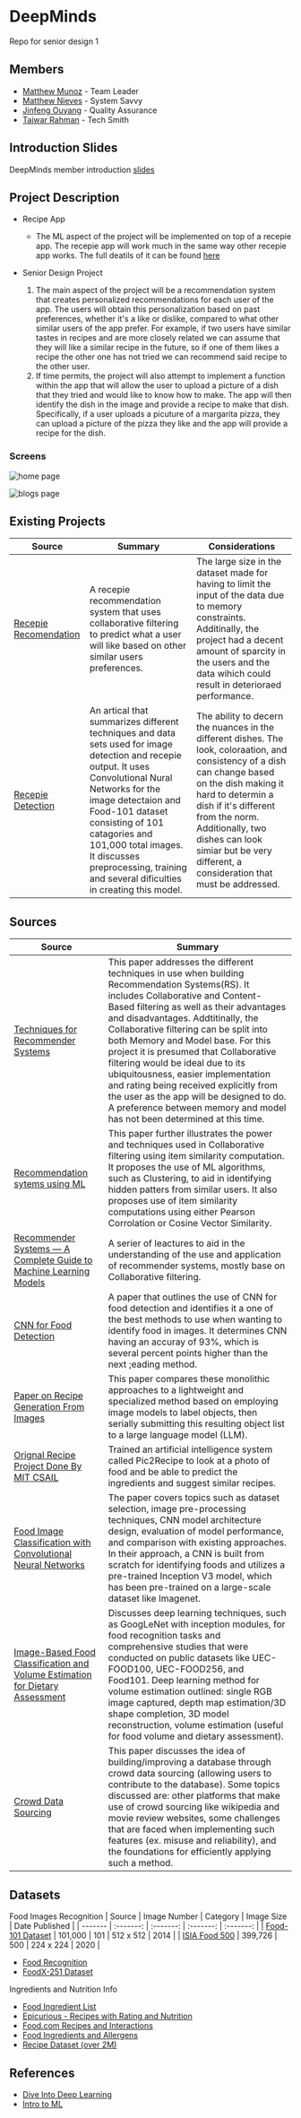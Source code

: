 # DeepMinds

Repo for senior design 1

## Members

- [Matthew Munoz](https://www.github.com/MattMunoz) - Team Leader
- [Matthew Nieves](https://www.github.com/Nieves350) - System Savvy
- [Jinfeng Ouyang](https://www.github.com/ellis51) - Quality Assurance
- [Tajwar Rahman](https://www.github.com/thetajwar2003) - Tech Smith

## Introduction Slides

DeepMinds member introduction [slides](https://docs.google.com/presentation/d/1a_4PFULTmjSpIxwWGtVhbDTeNvAeE5SiUZxqbOzDJ4o/)

## Project Description

- Recipe App

  - The ML aspect of the project will be implemented on top of a recepie app. The recepie app will work much in the same way other recepie app works. The full deatils of it can be found [here](https://github.com/thetajwar2003/khuda-lagche)

- Senior Design Project
  1. The main aspect of the project will be a recommendation system that creates personalized recommendations for each user of the app. The users will obtain this personalization based on past preferences, whether it's a like or dislike, compared to what other similar users of the app prefer. For example, if two users have similar tastes in recipes and are more closely related we can assume that they will like a similar recipe in the future, so if one of them likes a recipe the other one has not tried we can recommend said recipe to the other user.
  2. If time permits, the project will also attempt to implement a function within the app that will allow the user to upload a picture of a dish that they tried and would like to know how to make. The app will then identify the dish in the image and provide a recipe to make that dish. Specifically, if a user uploads a picuture of a margarita pizza, they can upload a picture of the pizza they like and the app will provide a recipe for the dish.

### Screens

![home page](images/homepage.png)

![blogs page](images/blogs.png)

## Existing Projects

| Source                                                                                                                                                                                                                                                | Summary                                                                                                                                                                                                                                                                                                                                   | Considerations                                                                                                                                                                                                                                                                                                      |
| ----------------------------------------------------------------------------------------------------------------------------------------------------------------------------------------------------------------------------------------------------- | ----------------------------------------------------------------------------------------------------------------------------------------------------------------------------------------------------------------------------------------------------------------------------------------------------------------------------------------- | ------------------------------------------------------------------------------------------------------------------------------------------------------------------------------------------------------------------------------------------------------------------------------------------------------------------- |
| [Recepie Recomendation](https://medium.com/web-mining-is688-spring-2021/a-recommendation-engine-for-the-recipes-by-using-collaborative-filtering-in-python-72171b52e7a2)                                                                              | A recepie recommendation system that uses collaborative filtering to predict what a user will like based on other similar users preferences.                                                                                                                                                                                              | The large size in the dataset made for having to limit the input of the data due to memory constraints. Additinally, the project had a decent amount of sparcity in the users and the data wihich could result in deterioraed performance.                                                                          |
| [Recepie Detection](https://medium.com/@imdhawaltank/recipe-detection-of-food-image-using-deep-learning-65eb382aeb38#:~:text=Recipe%20detection%20of%20food%20images%20using%20deep%20learning%20is%20an,in%20various%20image%20recognition%20tasks.) | An artical that summarizes different techniques and data sets used for image detection and recepie output. It uses Convolutional Nural Networks for the image detectaion and Food-101 dataset consisting of 101 catagories and 101,000 total images. It discusses preprocessing, training and several dificulties in creating this model. | The ability to decern the nuances in the different dishes. The look, coloraation, and consistency of a dish can change based on the dish making it hard to determin a dish if it's different from the norm. Additionally, two dishes can look simiar but be very different, a consideration that must be addressed. |

## Sources

| Source                                                                                                                                                                                                                                                                                                                   | Summary                                                                                                                                                                                                                                                                                                                                                                                                                                                                                                                                                                                    |
| ------------------------------------------------------------------------------------------------------------------------------------------------------------------------------------------------------------------------------------------------------------------------------------------------------------------------ | ------------------------------------------------------------------------------------------------------------------------------------------------------------------------------------------------------------------------------------------------------------------------------------------------------------------------------------------------------------------------------------------------------------------------------------------------------------------------------------------------------------------------------------------------------------------------------------------ |
| [Techniques for Recommender Systems](https://iopscience.iop.org/article/10.1088/1757-899X/1085/1/012011)                                                                                                                                                                                                                 | This paper addresses the different techniques in use when building Recommendation Systems(RS). It includes Collaborative and Content-Based filtering as well as their advantages and disadvantages. Addtitinally, the Collaborative filtering can be split into both Memory and Model base. For this project it is presumed that Collaborative filtering would be ideal due to its ubiquitousness, easier implementation and rating being received explicitly from the user as the app will be designed to do. A preference between memory and model has not been determined at this time. |
| [Recommendation sytems using ML](https://papers.ssrn.com/sol3/papers.cfm?abstract_id=3702439)                                                                                                                                                                                                                            | This paper further illustrates the power and techniques used in Collaborative filtering using item similarity computation. It proposes the use of ML algorithms, such as Clustering, to aid in identifying hidden patters from similar users. It also proposes use of item similarity computations using either Pearson Corrolation or Cosine Vector Similarity.                                                                                                                                                                                                                           |
| [Recommender Systems — A Complete Guide to Machine Learning Models](https://towardsdatascience.com/recommender-systems-a-complete-guide-to-machine-learning-models-96d3f94ea748)                                                                                                                                         | A serier of leactures to aid in the understanding of the use and application of recommender systems, mostly base on Collaborative filtering.                                                                                                                                                                                                                                                                                                                                                                                                                                               |
| [CNN for Food Detection](https://www.researchgate.net/profile/Kiyoharu-Aizawa/publication/266357771_Food_Detection_and_Recognition_Using_Convolutional_Neural_Network/links/542d52930cf29bbc126d2897/Food-Detection-and-Recognition-Using-Convolutional-Neural-Network.pdf)                                              | A paper that outlines the use of CNN for food detection and identifies it a one of the best methods to use when wanting to identify food in images. It determines CNN having an accuray of 93%, which is several percent points higher than the next ;eading method.                                                                                                                                                                                                                                                                                                                       |
| [Paper on Recipe Generation From Images](https://arxiv.org/pdf/2304.02016.pdf)                                                                                                                                                                                                                                           | This paper compares these monolithic approaches to a lightweight and specialized method based on employing image models to label objects, then serially submitting this resulting object list to a large language model (LLM).                                                                                                                                                                                                                                                                                                                                                             |
| [Orignal Recipe Project Done By MIT CSAIL](https://news.mit.edu/2017/artificial-intelligence-suggests-recipes-based-on-food-photos-0720#:~:text=Pic2Recipe%2C%20an%20artificial%20intelligence%20system,a%20similar%20recipe%20to%20it.&text=Dorfman%2FMIT%20CSAIL-,Caption%3A,some%20task%20by%20analyzing%20examples.) | Trained an artificial intelligence system called Pic2Recipe to look at a photo of food and be able to predict the ingredients and suggest similar recipes.                                                                                                                                                                                                                                                                                                                                                                                                                                 |
| [Food Image Classification with Convolutional Neural Networks](https://ieeexplore.ieee.org/abstract/document/8550005)                                                                                                                                                                                                    | The paper covers topics such as dataset selection, image pre-processing techniques, CNN model architecture design, evaluation of model performance, and comparison with existing approaches. In their approach, a CNN is built from scratch for identifying foods and utilizes a pre-trained Inception V3 model, which has been pre-trained on a large-scale dataset like Imagenet.                                                                                                                                                                                                        |
| [Image-Based Food Classification and Volume Estimation for Dietary Assessment](https://ieeexplore.ieee.org/stamp/stamp.jsp?arnumber=9082900)                                                                                                                                                                             | Discusses deep learning techniques, such as GoogLeNet with inception modules, for food recognition tasks and comprehensive studies that were conducted on public datasets like UEC-FOOD100, UEC-FOOD256, and Food101. Deep learning method for volume estimation outlined: single RGB image captured, depth map estimation/3D shape completion, 3D model reconstruction, volume estimation (useful for food volume and dietary assessment).                                                                                                                                                |
| [Crowd Data Sourcing](https://dl.acm.org/doi/abs/10.1145/2737817.2737819?casa_token=ocIch4ZGuFMAAAAA:O8GE71Qk3WiUaBiAGAVARa42ggjRkmP8IN2WaPeZ39qDTn3431sE82BlvXEuqctu0eVex6VGAho)                                                                                                                                        | This paper discusses the idea of building/improving a database through crowd data sourcing (allowing users to contribute to the database). Some topics discussed are: other platforms that make use of crowd sourcing like wikipedia and movie review websites, some challenges that are faced when implementing such features (ex. misuse and reliability), and the foundations for efficiently applying such a method.                                                                                                                                                                   |

## Datasets

Food Images Recognition
| Source | Image Number | Category | Image Size | Date Published |
| ------- | :-------: | :-------: | :-------: | :-------: |
| [Food-101 Dataset](https://www.kaggle.com/datasets/dansbecker/food-101) | 101,000 | 101 | 512 x 512 | 2014 |
| [ISIA Food 500](http://123.57.42.89/FoodComputing-Dataset/ISIA-Food500.html) |  399,726 | 500 | 224 x 224 | 2020 |
- [Food Recognition](https://www.kaggle.com/datasets/sainikhileshreddy/food-recognition-2022)
- [FoodX-251 Dataset](https://paperswithcode.com/dataset/foodx-251)

Ingredients and Nutrition Info
- [Food Ingredient List](https://www.kaggle.com/datasets/datafiniti/food-ingredient-lists)
- [Epicurious - Recipes with Rating and Nutrition](https://www.kaggle.com/datasets/hugodarwood/epirecipes)
- [Food.com Recipes and Interactions](https://www.kaggle.com/datasets/shuyangli94/food-com-recipes-and-user-interactions)
- [Food Ingredients and Allergens](https://www.kaggle.com/datasets/uom190346a/food-ingredients-and-allergens)
- [Recipe Dataset (over 2M)](https://www.kaggle.com/datasets/wilmerarltstrmberg/recipe-dataset-over-2m/data)

## References

- [Dive Into Deep Learning](https://d2l.ai/)
- [Intro to ML](https://openlearninglibrary.mit.edu/login?next=/dashboard)
